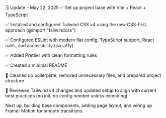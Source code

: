 🗓️ Update – May 22, 2025
✅ Set up project base with Vite + React + TypeScript

✅ Installed and configured Tailwind CSS v4 using the new CSS-first approach (@import "tailwindcss")

✅ Configured ESLint with modern flat config, TypeScript support, React rules, and accessibility (jsx-a11y)

✅ Added Prettier with clean formatting rules

✅ Created a minimal README

🔧 Cleaned up boilerplate, removed unnecessary files, and prepared project structure

🧠 Reviewed Tailwind v4 changes and updated setup to align with current best practices (no init, no config needed unless extending)

Next up: building base components, adding page layout, and wiring up Framer Motion for smooth transitions.